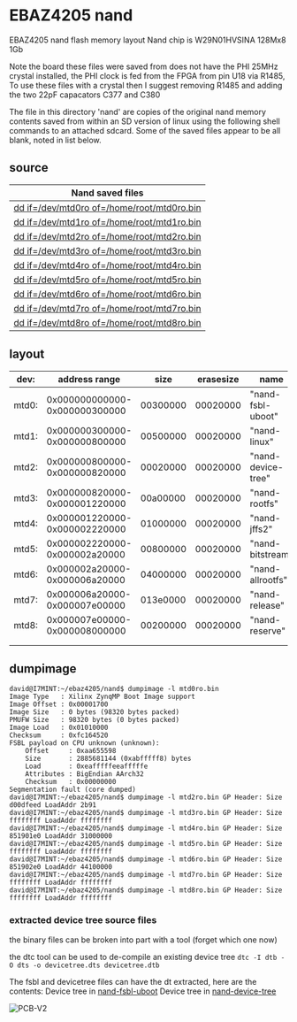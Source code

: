 # EBAZ4205 nand

EBAZ4205 nand flash memory layout
Nand chip is W29N01HVSINA 128Mx8 1Gb

Note the board these files were saved from does not have the PHI 25MHz crystal installed, the PHI clock is fed from the FPGA from pin U18 via R1485, To use these files with a crystal then I suggest removing R1485 and adding the two 22pF capacators C377 and C380

The file in this directory 'nand' are copies of the original nand memory contents saved from within an SD version of linux using the following shell commands to an attached sdcard. Some of the saved files appear to be all blank, noted in list below.


## source
| Nand saved files                                        |
|---------------------------------------------------------|
| [dd if=/dev/mtd0ro of=/home/root/mtd0ro.bin](mtd0ro.bin)|
| [dd if=/dev/mtd1ro of=/home/root/mtd1ro.bin](mtd1ro.bin)|
| [dd if=/dev/mtd2ro of=/home/root/mtd2ro.bin](mtd2ro.bin)|
| [dd if=/dev/mtd3ro of=/home/root/mtd3ro.bin](mtd3ro.bin)|
| [dd if=/dev/mtd4ro of=/home/root/mtd4ro.bin](mtd4ro.bin)|
| [dd if=/dev/mtd5ro of=/home/root/mtd5ro.bin](mtd5ro.bin)|
| [dd if=/dev/mtd6ro of=/home/root/mtd6ro.bin](mtd6ro.bin)|
| [dd if=/dev/mtd7ro of=/home/root/mtd7ro.bin](mtd7ro.bin)|
| [dd if=/dev/mtd8ro of=/home/root/mtd8ro.bin](mtd8ro.bin)|


## layout


|dev: | address range               |  size    | erasesize| name              |filesize|used |
|-----|-----------------------------|----------|----------|-------------------|--------|-----|
|mtd0:|0x000000000000-0x000000300000|  00300000| 00020000 |"nand-fsbl-uboot"	 | 3.1 MB |     |
|mtd1:|0x000000300000-0x000000800000| 00500000| 00020000| "nand-linux"        |5.2 MB  ||
|mtd2:|0x000000800000-0x000000820000| 00020000| 00020000| "nand-device-tree"  |131.1 kB||
|mtd3:|0x000000820000-0x000001220000| 00a00000| 00020000| "nand-rootfs"       |10.5 MB |-all 0xff|
|mtd4:|0x000001220000-0x000002220000| 01000000| 00020000| "nand-jffs2"        |16.8 MB ||
|mtd5:|0x000002220000-0x000002a20000| 00800000| 00020000| "nand-bitstream"    |8.4 MB	 |-all 0xff|
|mtd6:|0x000002a20000-0x000006a20000| 04000000| 00020000| "nand-allrootfs"    |67.1 MB ||
|mtd7:|0x000006a20000-0x000007e00000| 013e0000| 00020000| "nand-release"      |20.8 MB |-all 0xff|
|mtd8:|0x000007e00000-0x000008000000| 00200000| 00020000| "nand-reserve"      |2.1 MB	 |-all 0xff|
|     |                             |          |          |                   |        |     |
|     |                             |          |          |                   |        |     |

## dumpimage
```
david@I7MINT:~/ebaz4205/nand$ dumpimage -l mtd0ro.bin 
Image Type   : Xilinx ZynqMP Boot Image support
Image Offset : 0x00001700
Image Size   : 0 bytes (98320 bytes packed)
PMUFW Size   : 98320 bytes (0 bytes packed)
Image Load   : 0x01010000
Checksum     : 0xfc164520
FSBL payload on CPU unknown (unknown):
    Offset     : 0xaa655598
    Size       : 2885681144 (0xabfffff8) bytes
    Load       : 0xeafffffeeafffffe
    Attributes : BigEndian AArch32 
    Checksum   : 0x00000000
Segmentation fault (core dumped)
david@I7MINT:~/ebaz4205/nand$ dumpimage -l mtd2ro.bin GP Header: Size d00dfeed LoadAddr 2b91
david@I7MINT:~/ebaz4205/nand$ dumpimage -l mtd3ro.bin GP Header: Size ffffffff LoadAddr ffffffff
david@I7MINT:~/ebaz4205/nand$ dumpimage -l mtd4ro.bin GP Header: Size 851901e0 LoadAddr 31000000
david@I7MINT:~/ebaz4205/nand$ dumpimage -l mtd5ro.bin GP Header: Size ffffffff LoadAddr ffffffff
david@I7MINT:~/ebaz4205/nand$ dumpimage -l mtd6ro.bin GP Header: Size 851902e0 LoadAddr 44100000
david@I7MINT:~/ebaz4205/nand$ dumpimage -l mtd7ro.bin GP Header: Size ffffffff LoadAddr ffffffff
david@I7MINT:~/ebaz4205/nand$ dumpimage -l mtd8ro.bin GP Header: Size ffffffff LoadAddr ffffffff
```

### extracted device tree source files

the binary files can be broken into part with a tool (forget which one now)

the dtc tool can be used to de-compile an existing device tree
```dtc -I dtb -O dts -o devicetree.dts devicetree.dtb```

The fsbl and devicetree files can have the dt extracted, here are the contents:
Device tree in [nand-fsbl-uboot](./mtd0-ftddump.txt)
Device tree in [nand-device-tree](./mtd2-ftddump.txt)


![PCB-V2](../image/08-PCB-V2-TL.jpg)